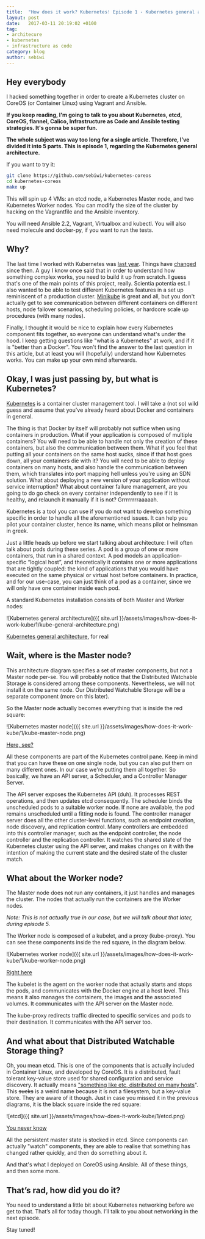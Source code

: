 ```yaml
---
title:  "How does it work? Kubernetes! Episode 1 - Kubernetes general architecture"
layout: post
date:   2017-03-11 20:19:02 +0100
tag:
- architecure
- kubernetes
- infrastructure as code
category: blog
author: sebiwi
---
```


## Hey everybody

I hacked something together in order to create a Kubernetes cluster on CoreOS
(or Container Linux) using Vagrant and Ansible.

**If you keep reading, I'm going to talk to you about Kubernetes, etcd, CoreOS, flannel,
Calico, Infrastructure as Code and Ansible testing strategies. It's gonna be super fun.**

**The whole subject was way too long for a single article. Therefore, I’ve divided it into 5 parts.
This is episode 1, regarding the Kubernetes general architecture.**

If you want to try it:

```bash
git clone https://github.com/sebiwi/kubernetes-coreos
cd kubernetes-coreos
make up
```

This will spin up 4 VMs: an etcd node, a Kubernetes Master node, and two Kubernetes Worker nodes.
You can modify the size of the cluster by hacking on the Vagrantfile and the Ansible inventory.

You will need Ansible 2.2, Vagrant, Virtualbox and kubectl. You will also need molecule and docker-py,
if you want to run the tests.

## Why?

The last time I worked with Kubernetes was [last year][1]. Things have [changed][2] since then. A guy I know once
said that in order to understand how something complex works, you need to build it up from scratch.
I guess that's one of the main points of this project, really. Scientia potentia est. I also wanted
to be able to test different Kubernetes features in a set up reminiscent of a production cluster.
[Minikube][3] is great and all, but you don't actually get to see communication between different containers
on different hosts, node failover scenarios, scheduling policies, or hardcore scale up procedures
(with many nodes).

Finally, I thought it would be nice to explain how every Kubernetes component fits together, so everyone
can understand what's under the hood. I keep getting questions like "what is a Kubernetes" at work, and
if it is "better than a Docker". You won't find the answer to the last question in this article, but at
least you will (hopefully) understand how Kubernetes works. You can make up your own mind afterwards.

## Okay, I was just passing by, but what is Kubernetes?

[Kubernetes][4] is a container cluster management tool. I will take a (not so) wild guess and assume that you've
already heard about Docker and containers in general.

The thing is that Docker by itself will probably not suffice when using containers in production. What if your
application is composed of multiple containers? You will need to be able to handle not only the creation of these
containers, but also the communication between them. What if you feel that putting all your containers on the same
host sucks, since if that host goes down, all your containers die with it? You will need to be able to deploy
containers on many hosts, and also handle the communication between them, which translates into port
mapping hell unless you're using an SDN solution. What about deploying a new version of your
application without service interruption? What about container failure management, are you going
to do go check on every container independently to see if it is healthy, and relaunch it manually
if it is not? Grrrrrrrraaaaah.

Kubernetes is a tool you can use if you do not want to develop something specific in order to
handle all the aforementioned issues. It can help you pilot your container cluster, hence its
name, which means pilot or helmsman in greek.

Just a little heads up before we start talking about architecture: I will often talk about pods
during these series. A pod is a group of one or more containers, that run in a shared context.
A pod models an application-specific “logical host”, and theoretically it contains one or more
applications that are tightly coupled: the kind of applications that you would have executed on
the same physical or virtual host before containers. In practice, and for our use-case, you can
just think of a pod as a container, since we will only have one container inside each pod.

A standard Kubernetes installation consists of both Master and Worker nodes:

![Kubernetes general architecture]({{ site.url }}/assets/images/how-does-it-work-kube/1/kube-general-architecture.png)
<figcaption class="caption"><a href="https://github.com/kubernetes/community/blob/master/contributors/design-proposals/architecture.md">Kubernetes general architecture</a>, for real</figcaption>

## Wait, where is the Master node?

This architecture diagram specifies a set of master components, but not a Master node per-se.
You will probably notice that the Distributed Watchable Storage is considered among these components.
Nevertheless, we will not install it on the same node.  Our Distributed Watchable Storage will be a
separate component (more on this later).

So the Master node actually becomes everything that is inside the red square:

![Kubernetes master node]({{ site.url }}/assets/images/how-does-it-work-kube/1/kube-master-node.png)
<figcaption class="caption"><a href="https://github.com/kubernetes/community/blob/master/contributors/design-proposals/architecture.md">Here, see?</a></figcaption>

All these components are part of the Kubernetes control pane. Keep in mind that you can have these
on one single node, but you can also put them on many different ones. In our case we're putting them
all together. So basically, we have an API server, a Scheduler, and a Controller Manager Server.

The API server exposes the Kubernetes API (duh). It processes REST operations, and then updates etcd
consequently. The scheduler binds the unscheduled pods to a suitable worker node. If none are available,
the pod remains unscheduled until a fitting node is found. The controller manager server does all the
other cluster-level functions, such as endpoint creation, node discovery, and replication control.
Many controllers are embedded into this controller manager, such as the endpoint controller, the node
controller and the replication controller. It watches the shared state of the Kubernetes cluster using
the API server, and makes changes on it with the intention of making the current state and the desired
state of the cluster match.

## What about the Worker node?

The Master node does not run any containers, it just handles and manages the cluster. The nodes that
actually run the containers are the Worker nodes.

_Note: This is not actually true in our case, but we will talk about that later, during episode 5._

The Worker node is composed of a kubelet, and a proxy (kube-proxy). You can see these components
inside the red square, in the diagram below.

![Kubernetes worker node]({{ site.url }}/assets/images/how-does-it-work-kube/1/kube-worker-node.png)
<figcaption class="caption"><a href="https://github.com/kubernetes/community/blob/master/contributors/design-proposals/architecture.md">Right here</a></figcaption>

The kubelet is the agent on the worker node that actually starts and stops the pods, and communicates
with the Docker engine at a host level. This means it also manages the containers, the images and the
associated volumes. It communicates with the API server on the Master node.

The kube-proxy redirects traffic directed to specific services and pods to their destination. It
communicates with the API server too.

## And what about that Distributed Watchable Storage thing?

Oh, you mean etcd. This is one of the components that is actually included in Container Linux, and
developed by CoreOS. It is a distributed, fault tolerant key-value store used for shared configuration
and service discovery. It actually means ["something like etc, distributed on many hosts][6]". This ~~sucks~~
is a weird name because it is not a filesystem, but a key-value store. They are aware of it though. Just in
case you missed it in the previous diagrams, it is the black square inside the red square:

![etcd]({{ site.url }}/assets/images/how-does-it-work-kube/1/etcd.png)
<figcaption class="caption"><a href="https://github.com/kubernetes/community/blob/master/contributors/design-proposals/architecture.md">You never know</a></figcaption>

All the persistent master state is stocked in etcd. Since components can actually "watch" components, they are
able to realise that something has changed rather quickly, and then do something about it.

And that's what I deployed on CoreOS using Ansible. All of these things, and then some more.

## That’s rad, how did  you do it?

You need to understand a little bit about Kubernetes networking before we get to that. That’s all
for today though. I’ll talk to you about networking in the next episode.

Stay tuned!

[1]: https://github.com/kubernetes/kubernetes/releases/tag/v1.0.0
[2]: https://github.com/kubernetes/kubernetes/releases/tag/v1.0.0
[3]: https://github.com/kubernetes/minikube
[4]: https://kubernetes.io/
[5]: https://github.com/kubernetes/kubernetes/blob/master/docs/design/architecture.md
[6]: https://www.youtube.com/watch?v=2ByAMZ7CZyY&t=9m48s
